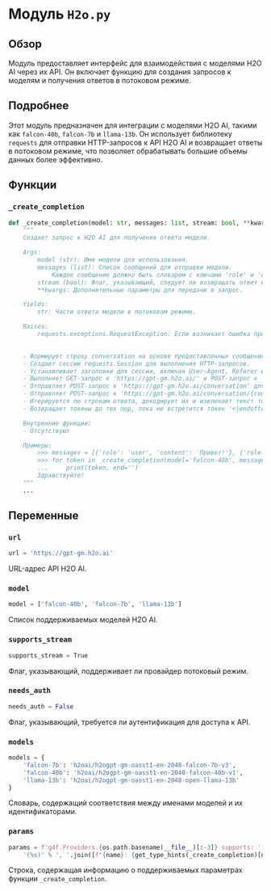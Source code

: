 # Модуль `H2o.py`

## Обзор

Модуль предоставляет интерфейс для взаимодействия с моделями H2O AI через их API. Он включает функцию для создания запросов к моделям и получения ответов в потоковом режиме.

## Подробнее

Этот модуль предназначен для интеграции с моделями H2O AI, такими как `falcon-40b`, `falcon-7b` и `llama-13b`. Он использует библиотеку `requests` для отправки HTTP-запросов к API H2O AI и возвращает ответы в потоковом режиме, что позволяет обрабатывать большие объемы данных более эффективно.

## Функции

### `_create_completion`

```python
def _create_completion(model: str, messages: list, stream: bool, **kwargs):
    """
    Создает запрос к H2O AI для получения ответа модели.

    Args:
        model (str): Имя модели для использования.
        messages (list): Список сообщений для отправки модели.
            Каждое сообщение должно быть словарем с ключами 'role' и 'content'.
        stream (bool): Флаг, указывающий, следует ли возвращать ответ в потоковом режиме.
        **kwargs: Дополнительные параметры для передачи в запрос.

    Yields:
        str: Части ответа модели в потоковом режиме.

    Raises:
        requests.exceptions.RequestException: Если возникает ошибка при отправке запроса.

    
    - Формирует строку conversation на основе предоставленных сообщений, добавляя роль и содержимое каждого сообщения.
    - Создает сессию requests.Session для выполнения HTTP-запросов.
    - Устанавливает заголовки для сессии, включая User-Agent, Referer и другие.
    - Выполняет GET-запрос к 'https://gpt-gm.h2o.ai/' и POST-запрос к 'https://gpt-gm.h2o.ai/settings' для установки cookies и параметров сессии.
    - Отправляет POST-запрос к 'https://gpt-gm.h2o.ai/conversation' для создания conversationId.
    - Отправляет POST-запрос к 'https://gpt-gm.h2o.ai/conversation/{conversationId}' с параметром stream=True для получения ответа в потоковом режиме.
    - Итерируется по строкам ответа, декодирует их и извлекает текст токенов из каждой строки.
    - Возвращает токены до тех пор, пока не встретится токен '<|endoftext|>'.

    Внутренние функции:
    - Отсутствуют

    Примеры:
        >>> messages = [{'role': 'user', 'content': 'Привет!'}, {'role': 'assistant', 'content': 'Здравствуйте!'}]
        >>> for token in _create_completion(model='falcon-40b', messages=messages, stream=True):
        ...     print(token, end='')
        Здравствуйте!
    """
    ...
```

## Переменные

### `url`
```python
url = 'https://gpt-gm.h2o.ai'
```
URL-адрес API H2O AI.

### `model`
```python
model = ['falcon-40b', 'falcon-7b', 'llama-13b']
```
Список поддерживаемых моделей H2O AI.

### `supports_stream`
```python
supports_stream = True
```
Флаг, указывающий, поддерживает ли провайдер потоковый режим.

### `needs_auth`
```python
needs_auth = False
```
Флаг, указывающий, требуется ли аутентификация для доступа к API.

### `models`
```python
models = {
    'falcon-7b': 'h2oai/h2ogpt-gm-oasst1-en-2048-falcon-7b-v3',
    'falcon-40b': 'h2oai/h2ogpt-gm-oasst1-en-2048-falcon-40b-v1',
    'llama-13b': 'h2oai/h2ogpt-gm-oasst1-en-2048-open-llama-13b'
}
```
Словарь, содержащий соответствия между именами моделей и их идентификаторами.

### `params`
```python
params = f'g4f.Providers.{os.path.basename(__file__)[:-3]} supports: ' + \
    '(%s)' % ', '.join([f"{name}: {get_type_hints(_create_completion)[name].__name__}" for name in _create_completion.__code__.co_varnames[:_create_completion.__code__.co_argcount]])
```
Строка, содержащая информацию о поддерживаемых параметрах функции `_create_completion`.